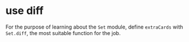 # use diff

For the purpose of learning about the `Set` module, define `extraCards` with `Set.diff`, the most suitable function for the job.
